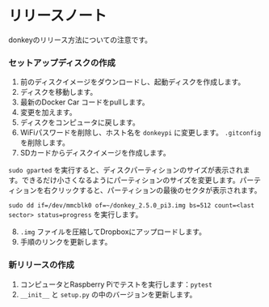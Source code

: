 # リリースノート
donkeyのリリース方法についての注意です。

### セットアップディスクの作成

1. 前のディスクイメージをダウンロードし、起動ディスクを作成します。
2. ディスクを移動します。
3. 最新のDocker Car コードをpullします。
4. 変更を加えます。
5. ディスクをコンピュータに戻します。
6. WiFiパスワードを削除し、ホスト名を `donkeypi` に変更します。 `.gitconfig` を削除します。
7. SDカードからディスクイメージを作成します。

`sudo gparted` を実行すると、ディスクパーティションのサイズが表示されます。できるだけ小さくなるようにパーティションのサイズを変更します。パーティションを右クリックすると、パーティションの最後のセクタが表示されます。

`sudo dd if=/dev/mmcblk0 of=~/donkey_2.5.0_pi3.img bs=512 count=<last sector> status=progress` を実行します。

8. `.img` ファイルを圧縮してDropboxにアップロードします。
9. 手順のリンクを更新します。

### 新リリースの作成

1. コンピュータとRaspberry Piでテストを実行します：`pytest`
2. `__init__` と `setup.py` の中のバージョンを更新します。

